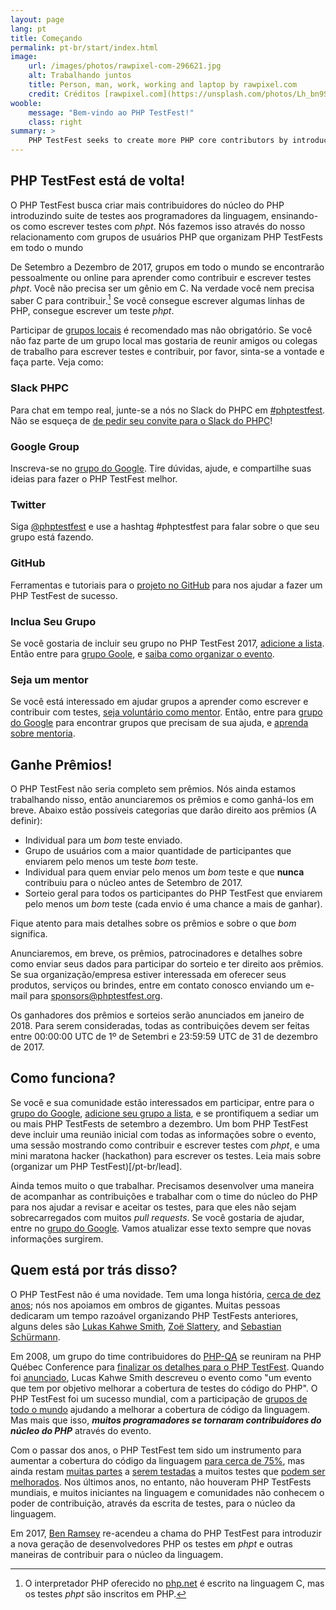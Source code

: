 ```yaml
---
layout: page
lang: pt
title: Começando
permalink: pt-br/start/index.html
image:
    url: /images/photos/rawpixel-com-296621.jpg
    alt: Trabalhando juntos
    title: Person, man, work, working and laptop by rawpixel.com
    credit: Créditos [rawpixel.com](https://unsplash.com/photos/Lh_bn9SgRSY).
wooble:
    message: "Bem-vindo ao PHP TestFest!"
    class: right
summary: >
    PHP TestFest seeks to create more PHP core contributors by introducing PHP programmers to the PHP language test suite, teaching them how to write _phpt_ tests.
---
```


## PHP TestFest está de volta!

O PHP TestFest busca criar mais contribuidores do núcleo do PHP introduzindo suite de testes aos programadores da linguagem, ensinando-os como escrever testes com _phpt_. Nós fazemos isso através do nosso relacionamento com grupos de usuários PHP que organizam PHP TestFests em todo o mundo

De Setembro a Dezembro de 2017, grupos em todo o mundo se encontrarão pessoalmente ou online para aprender como contribuir e escrever testes _phpt_. Você não precisa ser um gênio em C. Na verdade você nem precisa saber C para contribuir.[^phpcore] Se você consegue escrever algumas linhas de PHP, consegue escrever um teste _phpt_.

Participar de [grupos locais](/pt-br/groups/2017) é recomendado mas não obrigatório. Se você não faz parte de um grupo local mas gostaria de reunir amigos ou colegas de trabalho para escrever testes e contribuir, por favor, sinta-se a vontade e faça parte. Veja como:

<div class="row">
    <div class="3u 6u(medium) 12u$(small)">
        <h3><span class="icon fa-slack"></span>Slack PHPC</h3>
        <p>Para chat em tempo real, junte-se a nós no Slack do PHPC em <a href="https://phpcommunity.slack.com/messages/phptestfest">#phptestfest</a>. Não se esqueça de <a href="http://slack.phpcommunity.org">de pedir seu convite para o Slack do PHPC</a>!</p>
    </div>
    <div class="3u 6u$(medium) 12u$(small)">
        <h3><span class="icon fa-comments-o"></span>Google Group</h3>
        <p>Inscreva-se no <a href="https://groups.google.com/a/phpcommunity.org/group/testfest/">grupo do Google</a>. Tire dúvidas, ajude, e compartilhe suas ideias para fazer o PHP TestFest melhor.</p>
    </div>
    <div class="3u 6u(medium) 12u$(small)">
        <h3><span class="icon fa-twitter"></span>Twitter</h3>
        <p>Siga <a href="https://twitter.com/phptestfest">@phptestfest</a> e use a hashtag #phptestfest para falar sobre o que seu grupo está fazendo.</p>
    </div>
    <div class="3u$ 6u$(medium) 12u$(small)">
        <h3><span class="icon fa-github"></span>GitHub</h3>
        <p>Ferramentas e tutoriais para o <a href="https://github.com/phpcommunity/phptestfest.org">projeto no GitHub</a> para nos ajudar a fazer um PHP TestFest de sucesso.</p>
    </div>
    <div class="6u 12u$(small)">
        <h3><span class="icon fa-users"></span>Inclua Seu Grupo</h3>
        <p>Se você gostaria de incluir seu grupo no PHP TestFest 2017, <a href="https://github.com/phpcommunity/phptestfest.org/edit/master/docs/_data/groups/2017.yml">adicione a lista</a>. Então entre para <a href="https://groups.google.com/a/phpcommunity.org/group/testfest/">grupo Goole</a>, e <a href="/pt-br/lead/">saiba como organizar o evento</a>.</p>
    </div>
    <div class="6u$ 12u$(small)">
        <h3><span class="icon fa-graduation-cap"></span>Seja um mentor</h3>
        <p>Se você está interessado em ajudar grupos a aprender como escrever e contribuir com testes, <a href="https://github.com/phpcommunity/phptestfest.org/edit/master/docs/_data/mentors/2017.yml">seja voluntário como mentor</a>. Então, entre para <a href="https://groups.google.com/a/phpcommunity.org/group/testfest/">grupo do Google</a> para encontrar grupos que precisam de sua ajuda, e <a href="/mentors/">aprenda sobre mentoria</a>.</p>
    </div>
</div>

## Ganhe Prêmios!

O PHP TestFest não seria completo sem prêmios. Nós ainda estamos trabalhando nisso, então anunciaremos os prêmios e como ganhá-los em breve. Abaixo estão possíveis categorias que darão direito aos prêmios (A definir):

* Individual para um _bom_ teste enviado.
* Grupo de usuários com a maior quantidade de participantes que enviarem pelo menos um teste _bom_ teste.
* Individual para quem enviar pelo menos um _bom_ teste e que **nunca** contribuiu para o núcleo antes de Setembro de 2017.
* Sorteio geral para todos os participantes do PHP TestFest que enviarem pelo menos um _bom_ teste (cada envio é uma chance a mais de ganhar).

Fique atento para mais detalhes sobre os prêmios e sobre o que _bom_ significa.

Anunciaremos, em breve, os prêmios, patrocinadores e detalhes sobre como enviar seus dados para participar do sorteio e ter direito aos prêmios. Se sua organização/empresa estiver interessada em oferecer seus produtos, serviços ou brindes, entre em contato conosco enviando um e-mail para <sponsors@phptestfest.org>.

Os ganhadores dos prêmios e sorteios serão anunciados em janeiro de 2018. Para serem consideradas, todas as contribuições devem ser feitas entre 00:00:00 UTC de 1º de Setembri e 23:59:59 UTC de 31 de dezembro de 2017.

## Como funciona?

Se você e sua comunidade estão interessados em participar, entre para o [grupo do Google](https://groups.google.com/a/phpcommunity.org/group/testfest/), [adicione seu grupo a lista](/pt-br/groups/2017/), e se prontifiquem a sediar um ou mais PHP TestFests de setembro a dezembro. Um bom PHP TestFest deve incluir uma reunião inicial com todas as informações sobre o evento, uma sessão mostrando como contribuir e escrever testes com _phpt_, e uma mini maratona hacker (hackathon) para escrever os testes. Leia mais sobre (organizar um PHP TestFest)[/pt-br/lead].

Ainda temos muito o que trabalhar. Precisamos desenvolver uma maneira de acompanhar as contribuições e trabalhar com o time do núcleo do PHP para nos ajudar a revisar e aceitar os testes, para que eles não sejam sobrecarregados com muitos _pull requests_. Se você gostaria de ajudar, entre no [grupo do Google](https://groups.google.com/a/phpcommunity.org/group/testfest/). Vamos atualizar esse texto sempre que novas informações surgirem.

## Quem está por trás disso?

O PHP TestFest não é uma novidade. Tem uma longa história, [cerca de dez anos](https://wiki.php.net/qa/testfest); nós nos apoiamos em ombros de gigantes. Muitas pessoas dedicaram um tempo razoável organizando PHP TestFests anteriores, alguns deles são [Lukas Kahwe Smith](https://twitter.com/lsmith), [Zoë Slattery](http://zoah.co.uk/), and [Sebastian Schürmann](http://sebs.github.io/).

Em 2008, um grupo do time contribuidores do [PHP-QA](https://qa.php.net/) se reuniram na PHP Québec Conference para [finalizar os detalhes para o PHP TestFest](http://news.php.net/php.qa/64083). Quando foi [anunciado](http://news.php.net/php.qa/64129), Lucas Kahwe Smith descreveu o evento como "um evento que tem por objetivo melhorar a cobertura de testes do código do PHP". O PHP TestFest foi um sucesso mundial, com a participação de [grupos de todo o mundo](https://wiki.php.net/qa/testfest-2009) ajudando a melhorar a cobertura de código da linguagem. Mas mais que isso, _**muitos programadores se tornaram contribuidores do núcleo do PHP**_ através do evento.

Com o passar dos anos, o PHP TestFest tem sido um instrumento para aumentar a cobertura do código da linguagem [para cerca de 75%](http://gcov.php.net/), mas ainda restam [muitas partes](http://gcov.php.net/PHP_7_2/lcov_html/) a [serem testadas](http://gcov.php.net/viewer.php?version=PHP_7_2&func=tested_functions) a muitos testes que [podem ser melhorados](http://gcov.php.net/viewer.php?version=PHP_7_2&func=tests). Nos últimos anos, no entanto, não houveram PHP TestFests mundiais, e muitos iniciantes na linguagem e comunidades não conhecem o poder de contribuição, através da escrita de testes, para o núcleo da linguagem.

Em 2017, [Ben Ramsey](https://benramsey.com/) re-acendeu a chama do PHP TestFest para introduzir a nova geração de desenvolvedores PHP os testes em _phpt_ e outras maneiras de contribuir para o núcleo da linguagem.


[^phpcore]: O interpretador PHP oferecido no [php.net](https://php.net) é escrito na linguagem C,  mas os testes _phpt_ são inscritos em PHP.
